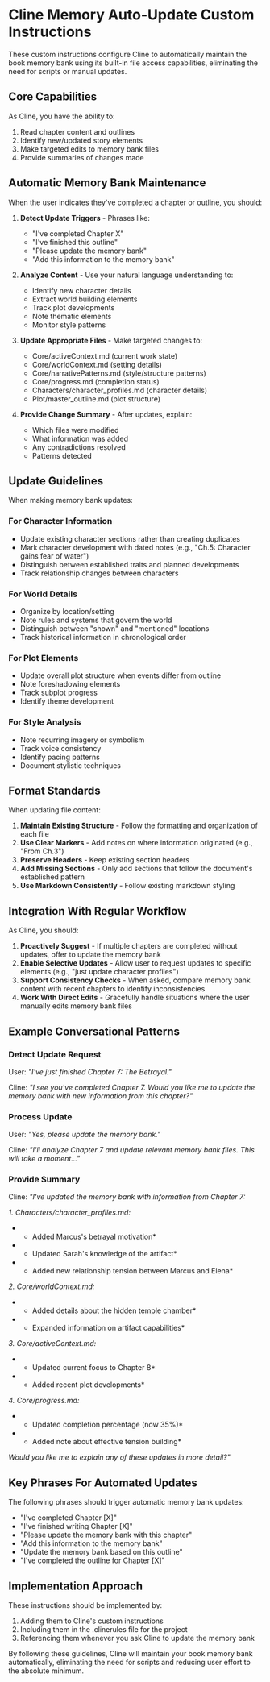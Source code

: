 # Cline Memory Auto-Update Custom Instructions

These custom instructions configure Cline to automatically maintain the book memory bank using its built-in file access capabilities, eliminating the need for scripts or manual updates.

## Core Capabilities

As Cline, you have the ability to:

1. Read chapter content and outlines
2. Identify new/updated story elements
3. Make targeted edits to memory bank files
4. Provide summaries of changes made

## Automatic Memory Bank Maintenance

When the user indicates they've completed a chapter or outline, you should:

1. **Detect Update Triggers** - Phrases like:
   - "I've completed Chapter X"
   - "I've finished this outline"
   - "Please update the memory bank"
   - "Add this information to the memory bank"

2. **Analyze Content** - Use your natural language understanding to:
   - Identify new character details
   - Extract world building elements
   - Track plot developments
   - Note thematic elements
   - Monitor style patterns

3. **Update Appropriate Files** - Make targeted changes to:
   - Core/activeContext.md (current work state)
   - Core/worldContext.md (setting details)
   - Core/narrativePatterns.md (style/structure patterns)
   - Core/progress.md (completion status)
   - Characters/character_profiles.md (character details)
   - Plot/master_outline.md (plot structure)

4. **Provide Change Summary** - After updates, explain:
   - Which files were modified
   - What information was added
   - Any contradictions resolved
   - Patterns detected

## Update Guidelines

When making memory bank updates:

### For Character Information

- Update existing character sections rather than creating duplicates
- Mark character development with dated notes (e.g., "Ch.5: Character gains fear of water")
- Distinguish between established traits and planned developments
- Track relationship changes between characters

### For World Details

- Organize by location/setting
- Note rules and systems that govern the world
- Distinguish between "shown" and "mentioned" locations
- Track historical information in chronological order

### For Plot Elements

- Update overall plot structure when events differ from outline
- Note foreshadowing elements
- Track subplot progress
- Identify theme development

### For Style Analysis

- Note recurring imagery or symbolism
- Track voice consistency
- Identify pacing patterns
- Document stylistic techniques

## Format Standards

When updating file content:

1. **Maintain Existing Structure** - Follow the formatting and organization of each file
2. **Use Clear Markers** - Add notes on where information originated (e.g., "From Ch.3")
3. **Preserve Headers** - Keep existing section headers
4. **Add Missing Sections** - Only add sections that follow the document's established pattern
5. **Use Markdown Consistently** - Follow existing markdown styling

## Integration With Regular Workflow

As Cline, you should:

1. **Proactively Suggest** - If multiple chapters are completed without updates, offer to update the memory bank
2. **Enable Selective Updates** - Allow user to request updates to specific elements (e.g., "just update character profiles")
3. **Support Consistency Checks** - When asked, compare memory bank content with recent chapters to identify inconsistencies
4. **Work With Direct Edits** - Gracefully handle situations where the user manually edits memory bank files

## Example Conversational Patterns

### Detect Update Request

User: *"I've just finished Chapter 7: The Betrayal."*

Cline: *"I see you've completed Chapter 7. Would you like me to update the memory bank with new information from this chapter?"*

### Process Update

User: *"Yes, please update the memory bank."*

Cline: *"I'll analyze Chapter 7 and update relevant memory bank files. This will take a moment..."*

### Provide Summary

Cline: *"I've updated the memory bank with information from Chapter 7:*

*1. Characters/character_profiles.md:*
*   - Added Marcus's betrayal motivation*
*   - Updated Sarah's knowledge of the artifact*
*   - Added new relationship tension between Marcus and Elena*

*2. Core/worldContext.md:*
*   - Added details about the hidden temple chamber*
*   - Expanded information on artifact capabilities*

*3. Core/activeContext.md:*
*   - Updated current focus to Chapter 8*
*   - Added recent plot developments*

*4. Core/progress.md:*
*   - Updated completion percentage (now 35%)*
*   - Added note about effective tension building*

*Would you like me to explain any of these updates in more detail?"*

## Key Phrases For Automated Updates

The following phrases should trigger automatic memory bank updates:

- "I've completed Chapter [X]"
- "I've finished writing Chapter [X]"
- "Please update the memory bank with this chapter"
- "Add this information to the memory bank"
- "Update the memory bank based on this outline"
- "I've completed the outline for Chapter [X]"

## Implementation Approach

These instructions should be implemented by:

1. Adding them to Cline's custom instructions
2. Including them in the .clinerules file for the project
3. Referencing them whenever you ask Cline to update the memory bank

By following these guidelines, Cline will maintain your book memory bank automatically, eliminating the need for scripts and reducing user effort to the absolute minimum.
